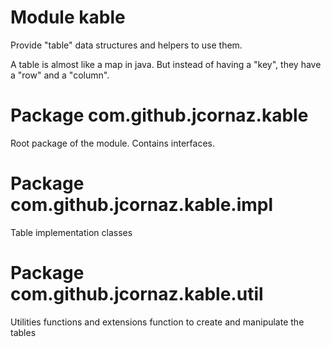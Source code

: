 # Module kable
Provide "table" data structures and helpers to use them.

A table is almost like a map in java. But instead of having a "key", they have a "row" and a "column".

# Package com.github.jcornaz.kable
Root package of the module. Contains interfaces.

# Package com.github.jcornaz.kable.impl
Table implementation classes

# Package com.github.jcornaz.kable.util
Utilities functions and extensions function to create and manipulate the tables
